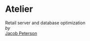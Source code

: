 # Atelier
Retail server and database optimization \
*by*\
[Jacob Peterson](https://github.com/JacobWPeterson)